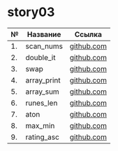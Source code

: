 # story03

| №   | Название    | Ссылка                      |
| --- | ----------- | --------------------------- |
| 1.  | scan_nums   | [github.com](./scan_nums)   |
| 2.  | double_it   | [github.com](./double_it)   |
| 3.  | swap        | [github.com](./swap)        |
| 4.  | array_print | [github.com](./array_print) |
| 5.  | array_sum   | [github.com](./array_sum)   |
| 6.  | runes_len   | [github.com](./runes_len)   |
| 7.  | aton        | [github.com](./aton)        |
| 8.  | max_min     | [github.com](./max_min)     |
| 9.  | rating_asc  | [github.com](./rating_asc)  |

<!-- | 3.  | scan            | [github.com](./scan)            | -->
<!-- | 4.  | set_maximum     | [github.com](./set_maximum)     | -->
<!-- | 5.  | set_ptr_maximum | [github.com](./set_ptr_maximum) | -->
<!-- | 10. | runes_print     | [github.com](./runes_print)     | -->
<!-- | 11. | runes_reverse   | [github.com](./runes_reverse)   | -->
<!-- | 12. | core_dumped     | [github.com](./core_dumped)     | -->
<!-- | 15. | avg_min_max     | [github.com](./avg_min_max)     | -->
<!-- | 17. | budget_desc     | [github.com](./budget_desc)     | -->

